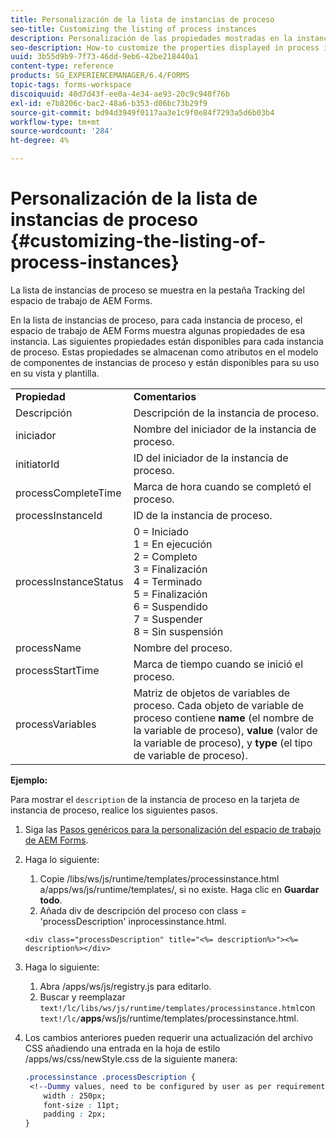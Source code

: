 ```yaml
---
title: Personalización de la lista de instancias de proceso
seo-title: Customizing the listing of process instances
description: Personalización de las propiedades mostradas en la instancia de proceso en el espacio de trabajo de AEM Forms.
seo-description: How-to customize the properties displayed in process instance in AEM Forms workspace.
uuid: 3b55d9b9-7f73-46dd-9eb6-42be218440a1
content-type: reference
products: SG_EXPERIENCEMANAGER/6.4/FORMS
topic-tags: forms-workspace
discoiquuid: 40d7d43f-ee0a-4e34-ae93-20c9c940f76b
exl-id: e7b8206c-bac2-48a6-b353-d06bc73b29f9
source-git-commit: bd94d3949f0117aa3e1c9f0e84f7293a5d6b03b4
workflow-type: tm+mt
source-wordcount: '284'
ht-degree: 4%

---
```


# Personalización de la lista de instancias de proceso {#customizing-the-listing-of-process-instances}

La lista de instancias de proceso se muestra en la pestaña Tracking del espacio de trabajo de AEM Forms.

En la lista de instancias de proceso, para cada instancia de proceso, el espacio de trabajo de AEM Forms muestra algunas propiedades de esa instancia. Las siguientes propiedades están disponibles para cada instancia de proceso. Estas propiedades se almacenan como atributos en el modelo de componentes de instancias de proceso y están disponibles para su uso en su vista y plantilla.

<table> 
 <tbody> 
  <tr> 
   <td><strong>Propiedad</strong></td> 
   <td><strong>Comentarios</strong></td> 
  </tr> 
  <tr> 
   <td>Descripción</td> 
   <td>Descripción de la instancia de proceso.</td> 
  </tr> 
  <tr> 
   <td>iniciador</td> 
   <td>Nombre del iniciador de la instancia de proceso.</td> 
  </tr> 
  <tr> 
   <td>initiatorId</td> 
   <td>ID del iniciador de la instancia de proceso.</td> 
  </tr> 
  <tr> 
   <td>processCompleteTime</td> 
   <td>Marca de hora cuando se completó el proceso.</td> 
  </tr> 
  <tr> 
   <td>processInstanceId</td> 
   <td>ID de la instancia de proceso.</td> 
  </tr> 
  <tr> 
   <td>processInstanceStatus</td> 
   <td>0 = Iniciado<br /> 1 = En ejecución<br /> 2 = Completo<br /> 3 = Finalización<br /> 4 = Terminado<br /> 5 = Finalización<br /> 6 = Suspendido<br /> 7 = Suspender<br /> 8 = Sin suspensión</td> 
  </tr> 
  <tr> 
   <td>processName</td> 
   <td>Nombre del proceso.</td> 
  </tr> 
  <tr> 
   <td>processStartTime</td> 
   <td>Marca de tiempo cuando se inició el proceso.</td> 
  </tr> 
  <tr> 
   <td>processVariables</td> 
   <td>Matriz de objetos de variables de proceso. Cada objeto de variable de proceso contiene <strong>name</strong> (el nombre de la variable de proceso), <strong>value</strong> (valor de la variable de proceso), y<strong> type</strong> (el tipo de variable de proceso).</td> 
  </tr> 
 </tbody> 
</table>

**Ejemplo:**

Para mostrar el `description` de la instancia de proceso en la tarjeta de instancia de proceso, realice los siguientes pasos.

1. Siga las [Pasos genéricos para la personalización del espacio de trabajo de AEM Forms](/help/forms/using/generic-steps-html-workspace-customization.md).
1. Haga lo siguiente:

   1. Copie /libs/ws/js/runtime/templates/processinstance.html a/apps/ws/js/runtime/templates/, si no existe. Haga clic en **Guardar todo**.
   1. Añada div de descripción del proceso con class = &#39;processDescription&#39; inprocessinstance.html.

   ```
   <div class="processDescription" title="<%= description%>"><%= description%></div>
   ```

1. Haga lo siguiente:

   1. Abra /apps/ws/js/registry.js para editarlo.
   1. Buscar y reemplazar `text!/lc/libs/ws/js/runtime/templates/processinstance.html`con `text!/lc/`**apps**/ws/js/runtime/templates/processinstance.html.

1. Los cambios anteriores pueden requerir una actualización del archivo CSS añadiendo una entrada en la hoja de estilo /apps/ws/css/newStyle.css de la siguiente manera:

   ```css
   .processinstance .processDescription {
    <!--Dummy values, need to be configured by user as per requirement as well as user can add or delete any property depending upon requirement-->
       width : 250px;
       font-size : 11pt;
       padding : 2px;
   }
   ```
